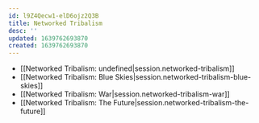 ```yaml
---
id: l9Z4Qecw1-elD6ojz2Q3B
title: Networked Tribalism
desc: ''
updated: 1639762693870
created: 1639762693870
---
```


- [[Networked Tribalism: undefined|session.networked-tribalism]]
- [[Networked Tribalism:  Blue Skies|session.networked-tribalism-blue-skies]]
- [[Networked Tribalism:  War|session.networked-tribalism-war]]
- [[Networked Tribalism:  The Future|session.networked-tribalism-the-future]]
